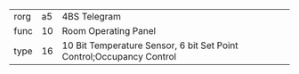 
|    |   |   |
| -- | - | - |
| rorg | a5 | 4BS Telegram |
| func | 10 | Room Operating Panel |
| type | 16 | 10 Bit Temperature Sensor, 6 bit Set Point Control;Occupancy Control |
